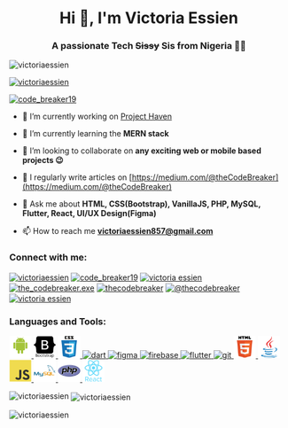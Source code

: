 <h1 align="center">Hi 👋, I'm Victoria Essien</h1>
<h3 align="center">A passionate Tech <del>Sissy</del> Sis from Nigeria 🤡🙃</h3>

<p align="left"> <img src="https://komarev.com/ghpvc/?username=victoriaessien&label=Profile%20views&color=0e75b6&style=flat" alt="victoriaessien" /> </p>

<p align="left"> <a href="https://github.com/ryo-ma/github-profile-trophy"><img src="https://github-profile-trophy.vercel.app/?username=victoriaessien" alt="victoriaessien" /></a> </p>

<p align="left"> <a href="https://twitter.com/code_breaker19" target="blank"><img src="https://img.shields.io/twitter/follow/code_breaker19?logo=twitter&style=for-the-badge" alt="code_breaker19" /></a> </p>

- 🔭 I’m currently working on [Project Haven](https://project-haven-lib.netlify.app/)

- 🌱 I’m currently learning the **MERN stack**

- 👯 I’m looking to collaborate on **any exciting web or mobile based projects 😉**

- 📝 I regularly write articles on [https://medium.com/@theCodeBreaker](https://medium.com/@theCodeBreaker)

- 💬 Ask me about **HTML, CSS(Bootstrap), VanillaJS, PHP, MySQL, Flutter, React, UI/UX Design(Figma)**

- 📫 How to reach me **victoriaessien857@gmail.com**

<h3 align="left">Connect with me:</h3>
<p align="left">
<a href="https://dev.to/victoriaessien" target="blank"><img align="center" src="https://raw.githubusercontent.com/rahuldkjain/github-profile-readme-generator/master/src/images/icons/Social/devto.svg" alt="victoriaessien" height="30" width="40" /></a>
<a href="https://twitter.com/code_breaker19" target="blank"><img align="center" src="https://raw.githubusercontent.com/rahuldkjain/github-profile-readme-generator/master/src/images/icons/Social/twitter.svg" alt="code_breaker19" height="30" width="40" /></a>
<a href="https://linkedin.com/in/victoria essien" target="blank"><img align="center" src="https://raw.githubusercontent.com/rahuldkjain/github-profile-readme-generator/master/src/images/icons/Social/linked-in-alt.svg" alt="victoria essien" height="30" width="40" /></a>
<a href="https://instagram.com/the_codebreaker.exe" target="blank"><img align="center" src="https://raw.githubusercontent.com/rahuldkjain/github-profile-readme-generator/master/src/images/icons/Social/instagram.svg" alt="the_codebreaker.exe" height="30" width="40" /></a>
<a href="https://dribbble.com/thecodebreaker" target="blank"><img align="center" src="https://raw.githubusercontent.com/rahuldkjain/github-profile-readme-generator/master/src/images/icons/Social/dribbble.svg" alt="thecodebreaker" height="30" width="40" /></a>
<a href="https://medium.com/@thecodebreaker" target="blank"><img align="center" src="https://raw.githubusercontent.com/rahuldkjain/github-profile-readme-generator/master/src/images/icons/Social/medium.svg" alt="@thecodebreaker" height="30" width="40" /></a>
<a href="https://www.hackerrank.com/victoria essien" target="blank"><img align="center" src="https://raw.githubusercontent.com/rahuldkjain/github-profile-readme-generator/master/src/images/icons/Social/hackerrank.svg" alt="victoria essien" height="30" width="40" /></a>
</p>

<h3 align="left">Languages and Tools:</h3>
<p align="left"> <a href="https://developer.android.com" target="_blank" rel="noreferrer"> <img src="https://raw.githubusercontent.com/devicons/devicon/master/icons/android/android-original-wordmark.svg" alt="android" width="40" height="40"/> </a> <a href="https://getbootstrap.com" target="_blank" rel="noreferrer"> <img src="https://raw.githubusercontent.com/devicons/devicon/master/icons/bootstrap/bootstrap-plain-wordmark.svg" alt="bootstrap" width="40" height="40"/> </a> <a href="https://www.w3schools.com/css/" target="_blank" rel="noreferrer"> <img src="https://raw.githubusercontent.com/devicons/devicon/master/icons/css3/css3-original-wordmark.svg" alt="css3" width="40" height="40"/> </a> <a href="https://dart.dev" target="_blank" rel="noreferrer"> <img src="https://www.vectorlogo.zone/logos/dartlang/dartlang-icon.svg" alt="dart" width="40" height="40"/> </a> <a href="https://www.figma.com/" target="_blank" rel="noreferrer"> <img src="https://www.vectorlogo.zone/logos/figma/figma-icon.svg" alt="figma" width="40" height="40"/> </a> <a href="https://firebase.google.com/" target="_blank" rel="noreferrer"> <img src="https://www.vectorlogo.zone/logos/firebase/firebase-icon.svg" alt="firebase" width="40" height="40"/> </a> <a href="https://flutter.dev" target="_blank" rel="noreferrer"> <img src="https://www.vectorlogo.zone/logos/flutterio/flutterio-icon.svg" alt="flutter" width="40" height="40"/> </a> <a href="https://git-scm.com/" target="_blank" rel="noreferrer"> <img src="https://www.vectorlogo.zone/logos/git-scm/git-scm-icon.svg" alt="git" width="40" height="40"/> </a> <a href="https://www.w3.org/html/" target="_blank" rel="noreferrer"> <img src="https://raw.githubusercontent.com/devicons/devicon/master/icons/html5/html5-original-wordmark.svg" alt="html5" width="40" height="40"/> </a> <a href="https://www.java.com" target="_blank" rel="noreferrer"> <img src="https://raw.githubusercontent.com/devicons/devicon/master/icons/java/java-original.svg" alt="java" width="40" height="40"/> </a> <a href="https://developer.mozilla.org/en-US/docs/Web/JavaScript" target="_blank" rel="noreferrer"> <img src="https://raw.githubusercontent.com/devicons/devicon/master/icons/javascript/javascript-original.svg" alt="javascript" width="40" height="40"/> </a> <a href="https://www.mysql.com/" target="_blank" rel="noreferrer"> <img src="https://raw.githubusercontent.com/devicons/devicon/master/icons/mysql/mysql-original-wordmark.svg" alt="mysql" width="40" height="40"/> </a> <a href="https://www.php.net" target="_blank" rel="noreferrer"> <img src="https://raw.githubusercontent.com/devicons/devicon/master/icons/php/php-original.svg" alt="php" width="40" height="40"/> </a> <a href="https://reactjs.org/" target="_blank" rel="noreferrer"> <img src="https://raw.githubusercontent.com/devicons/devicon/master/icons/react/react-original-wordmark.svg" alt="react" width="40" height="40"/> </a> </p>

<p><img align="left" src="https://github-readme-stats-git-masterrstaa-rickstaa.vercel.app/api/top-langs?username=victoriaessien&show_icons=true&locale=en&layout=compact" alt="victoriaessien" /></p>

<p>&nbsp;<img align="center" src="https://github-readme-stats-git-masterrstaa-rickstaa.vercel.app/api?username=victoriaessien&show_icons=true&count_private=true&locale=en" alt="victoriaessien" /></p>

<p><img align="center" src="https://github-readme-streak-stats.herokuapp.com/?user=victoriaessien&" alt="victoriaessien" /></p>
